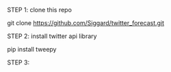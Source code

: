 <p>STEP 1: clone this repo</p>

git clone https://github.com/Siggard/twitter_forecast.git

<p>STEP 2: install twitter api library</p>

pip install tweepy

<p>STEP 3:</p>

